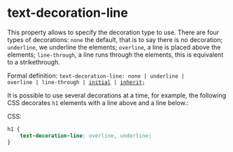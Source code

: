 # text-decoration-line 

This property allows to specify the decoration type to use. There are four types of decorations: `none` the default, that is to say there is no decoration; `underline`, we underline the elements; `overline`, a line is placed above the elements; `line-through`, a line runs through the elements, this is equivalent to a strikethrough.

Formal definition: <code>text-decoration-line: none | underline | overline | line-through | [initial](#css-property-values-initial) 
| [inherit](#css-property-values-inherit);</code>

It is possible to use several decorations at a time, for example, the following CSS decorates `h1` elements with a line above and a line below.:

CSS:

``` css
h1 {
    text-decoration-line: overline, underline; 
}   
```
